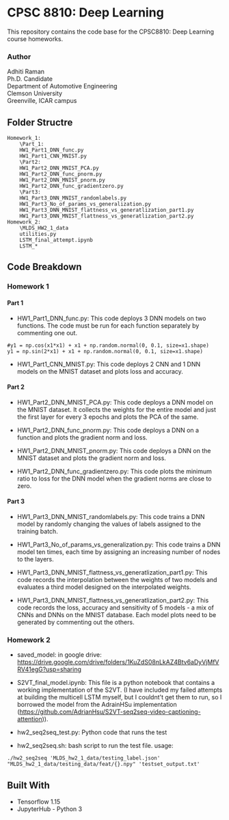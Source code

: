 # CPSC 8810: Deep Learning

This repository contains the code base for the CPSC8810: Deep Learning course homeworks. 

### Author

Adhiti Raman  
Ph.D. Candidate  
Department of Automotive Engineering  
Clemson University  
Greenville, ICAR campus  

## Folder Structre

```
Homework_1:
    \Part_1:
	HW1_Part1_DNN_func.py
	HW1_Part1_CNN_MNIST.py
    \Part2:
	HW1_Part2_DNN_MNIST_PCA.py
	HW1_Part2_DNN_func_pnorm.py
	HW1_Part2_DNN_MNIST_pnorm.py
	HW1_Part2_DNN_func_gradientzero.py
    \Part3:
	HW1_Part3_DNN_MNIST_randomlabels.py
	HW1_Part3_No_of_params_vs_generalization.py	
	HW1_Part3_DNN_MNIST_flattness_vs_generatlization_part1.py
	HW1_Part3_DNN_MNIST_flattness_vs_generatlization_part2.py
Homework_2:
    \MLDS_HW2_1_data
    utilities.py
    LSTM_final_attempt.ipynb
    LSTM_*
```


## Code Breakdown

### Homework 1

#### Part 1

* HW1_Part1_DNN_func.py: This code deploys 3 DNN models on two functions. The code must be run for each function separately by commenting one out.

```
#y1 = np.cos(x1*x1) + x1 + np.random.normal(0, 0.1, size=x1.shape)
y1 = np.sin(2*x1) + x1 + np.random.normal(0, 0.1, size=x1.shape)
```

* HW1_Part1_CNN_MNIST.py: This code deploys 2 CNN and 1 DNN models on the MNIST dataset and plots loss and accuracy.

#### Part 2

* HW1_Part2_DNN_MNIST_PCA.py: This code deploys a DNN model on the MNIST dataset. It collects the weights for the entire model and just the first layer for every 3 epochs and plots the PCA of the same. 

* HW1_Part2_DNN_func_pnorm.py: This code deploys a DNN on a function and plots the gradient norm and loss.

* HW1_Part2_DNN_MNIST_pnorm.py: This code deploys a DNN on the MNIST dataset and plots the gradient norm and loss.

* HW1_Part2_DNN_func_gradientzero.py: This code plots the minimum ratio to loss for the DNN model when the gradient norms are close to zero. 

#### Part 3

* HW1_Part3_DNN_MNIST_randomlabels.py: This code trains a DNN model by randomly changing the values of labels assigned to the training batch. 

* HW1_Part3_No_of_params_vs_generalization.py: This code trains a DNN model ten times, each time by assigning an increasing number of nodes to the layers. 

* HW1_Part3_DNN_MNIST_flattness_vs_generatlization_part1.py: This code records the interpolation between the weights of two models and evaluates a third model designed on the interpolated weights. 

* HW1_Part3_DNN_MNIST_flattness_vs_generatlization_part2.py: This code records the loss, accuracy and sensitivity of 5 models -  a mix of CNNs and DNNs on the MNIST database. Each model plots need to be generated by commenting out the others. 

### Homework 2
* saved_model: in google drive: https://drive.google.com/drive/folders/1KuZdS08nLkAZ4Btv6aDyVjMfVRV41egG?usp=sharing

* S2VT_final_model.ipynb: This file is a python notebook that contains a working implementation of the S2VT. (I have included my failed attempts at building the multicell LSTM myself, but I couldnt't get them to run, so I borrowed the model from the AdrainHSu implementation (https://github.com/AdrianHsu/S2VT-seq2seq-video-captioning-attention)). 

* hw2_seq2seq_test.py: Python code that runs the test

* hw2_seq2seq.sh: bash script to run the test file. usage:

```
./hw2_seq2seq 'MLDS_hw2_1_data/testing_label.json' "MLDS_hw2_1_data/testing_data/feat/{}.npy" 'testset_output.txt'
```
## Built With

* Tensorflow 1.15
*  JupyterHub - Python 3


